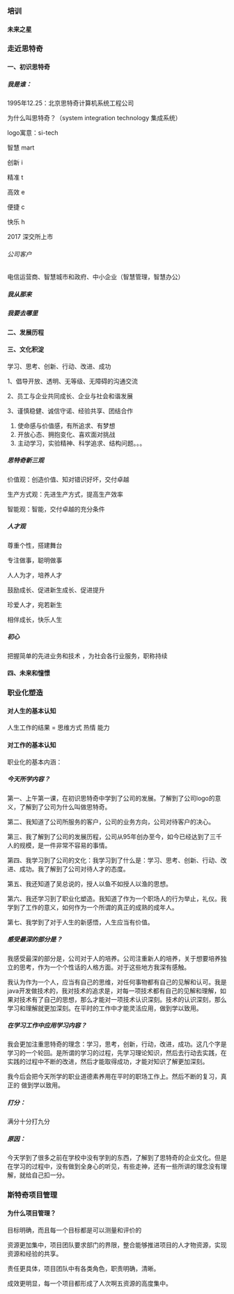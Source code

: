 ### 培训

#### 未来之星

### 走近思特奇

#### 一、初识思特奇

##### 我是谁：

1995年12.25：北京思特奇计算机系统工程公司

为什么叫思特奇？（system integration technology 集成系统）

logo寓意：si-tech 

智慧 mart 

创新 i

精准 t

高效 e

便捷 c

快乐 h

2017 深交所上市

###### 公司客户

电信运营商、智慧城市和政府、中小企业（智慧管理，智慧办公）

##### 我从那来

##### 我要去哪里

#### 二、发展历程

#### 三、文化积淀

学习、思考、创新、行动、改进、成功

1、倡导开放、透明、无等级、无障碍的沟通交流

2、员工与企业共同成长、企业与社会和谐发展

3、谨慎稳健、诚信守诺、经验共享、团结合作



1. 使命感与价值感，有所追求、有梦想
2. 开放心态、拥抱变化、喜欢面对挑战
3. 主动学习，实验精神、科学追求、结构问题。。。

##### 思特奇新三观

价值观：创造价值、知对错识好坏，交付卓越

生产方式观：先进生产方式，提高生产效率

智能观：智能，交付卓越的充分条件

##### 人才观

尊重个性，搭建舞台

专注做事，聪明做事

人人为才，培养人才

鼓励成长、促进新生成长、促进提升

珍爱人才，宛若新生

相伴成长，快乐人生

##### 初心

把握简单的先进业务和技术 ，为社会各行业服务，职称持续

#### 四、未来和憧憬



### 职业化塑造

#### 对人生的基本认知

人生工作的结果 = 思维方式 热情 能力

#### 对工作的基本认知

职业化的基本内涵：





##### 今天所学内容？

第一、上午第一课，在初识思特奇中学到了公司的发展。了解到了公司logo的意义，了解到了公司为什么叫做思特奇。

第二、我知道了公司所服务的客户，公司的业务方向，公司对待客户的决心。

第三、我了解到了公司的发展历程，公司从95年创办至今，如今已经达到了三千人的规模，是一件非常不容易的事情。

第四、我学习到了公司的文化：我学习到了什么是：学习、思考、创新、行动、改进、成功。我了解到了公司对待人才的态度。

第五、我还知道了吴总说的，授人以鱼不如授人以渔的思想。

第六、我还学习到了职业化塑造。我知道了作为一个职场人的行为举止，礼仪。我学到了工作的意义，如何作为一个所谓的真正的成熟的成年人。

第七、我学到了对于人生的新感悟，人生应当有价值。

##### 感受最深的部分是？

我感受最深的部分是，公司对于人的培养。公司注重新人的培养，关于想要培养独立的思考，作为一个个性话的人格方面。对于这些地方我深有感触。

我认为作为一个人，应当有自己的思维，对任何事物都有自己的见解和认可。我是java开发做技术的，我对技术的追求是，对每一项技术都有自己的见解和理解，如果对技术有了自己的思想，那么才能对一项技术认识深刻。技术的认识深刻，那么学习和理解就更加深刻。在平时的工作中才能灵活应用，做到学以致用。

##### 在学习工作中应用学习内容？

我会更加注重思特奇的理念：学习，思考，创新，行动，改进，成功。这几个字是学习的一个轮回。是所谓的学习的过程，先学习理论知识，然后去行动去实践，在实践的过程中不断的改进，然后才能取得成功，才能对知识了解更加深刻。

我今后会把今天所学的职业道德素养用在平时的职场工作上。然后不断的复习，真正的 做到学以致用。

##### 打分：

满分十分打九分

##### 原因：

今天学到了很多之前在学校中没有学到的东西，了解到了思特奇的企业文化。但是在学习的过程中，没有做到全身心的听见，有些走神，还有一些所讲的理念没有理解，就给自己扣一分。









### 斯特奇项目管理

#### 为什么项目管理？

目标明确，而且每一个目标都是可以测量和评价的

资源更加集中，项目团队要求部门的界限，整合能够推进项目的人才物资源，实现资源和经验的共享。

责任更具体，项目团队中有各类角色，职责明确，清晰。

成效更明显，每一个项目都形成了人次啊五资源的高度集中。













